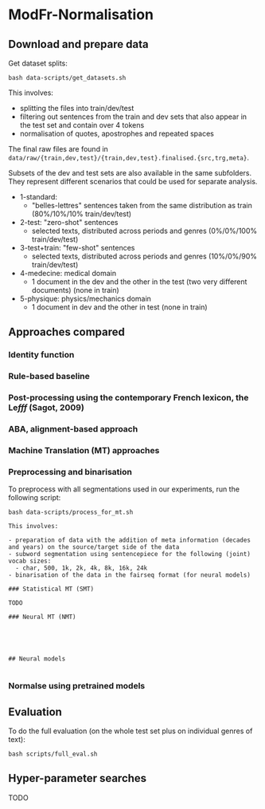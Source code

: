 # ModFr-Normalisation


## Download and prepare data

Get dataset splits:
```
bash data-scripts/get_datasets.sh
```


This involves:

- splitting the files into train/dev/test
- filtering out sentences from the train and dev sets that also appear in the test set and contain over 4 tokens
- normalisation of quotes, apostrophes and repeated spaces

The final raw files are found in `data/raw/{train,dev,test}/{train,dev,test}.finalised.{src,trg,meta}`.

Subsets of the dev and test sets are also available in the same subfolders. 
They represent different scenarios that could be used for separate analysis.

- 1-standard:
    - "belles-lettres" sentences taken from the same distribution as train (80%/10%/10% train/dev/test)
- 2-test: "zero-shot" sentences
    - selected texts, distributed across periods and genres (0%/0%/100% train/dev/test)
- 3-test+train: "few-shot" sentences
    - selected texts, distributed across periods and genres (10%/0%/90% train/dev/test)
- 4-medecine: medical domain
    - 1 document in the dev and the other in the test (two very different documents) (none in train)
- 5-physique: physics/mechanics domain
    - 1 document in dev and the other in test (none in train)


## Approaches compared

### Identity function

### Rule-based baseline

### Post-processing using the contemporary French lexicon, the Le*fff* (Sagot, 2009)

### ABA, alignment-based approach

### Machine Translation (MT) approaches

### Preprocessing and binarisation

To preprocess with all segmentations used in our experiments, run the following script:

```
bash data-scripts/process_for_mt.sh

This involves:

- preparation of data with the addition of meta information (decades and years) on the source/target side of the data
- subword segmentation using sentencepiece for the following (joint) vocab sizes:
  - char, 500, 1k, 2k, 4k, 8k, 16k, 24k
- binarisation of the data in the fairseq format (for neural models)

### Statistical MT (SMT)

TODO

### Neural MT (NMT)





## Neural models


```

### Normalse using pretrained models





## Evaluation

To do the full evaluation (on the whole test set plus on individual genres of text):

`bash scripts/full_eval.sh`



## Hyper-parameter searches

TODO